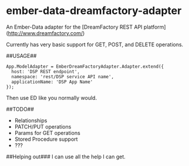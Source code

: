 ember-data-dreamfactory-adapter
===============================

An Ember-Data adapter for the [DreamFactory REST API platform] (http://www.dreamfactory.com/)

Currently has very basic support for GET, POST, and DELETE operations. 

##USAGE##
```
App.ModelAdapter = EmberDreamFactoryAdapter.Adapter.extend({
  host: 'DSP REST endpoint',
  namespace: 'rest/DSP service API name',
  applicationName: 'DSP App Name'
});
```

Then use ED like you normally would.

##TODO##
- Relationships
- PATCH/PUT operations
- Params for GET operations
- Stored Procedure support
- ???

##Helping out###
I can use all the help I can get.
